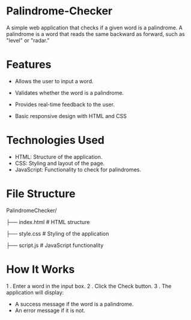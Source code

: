 # Palindrome-Checker
A simple web application that checks if a given word is a palindrome. A palindrome is a word that reads the same backward as forward, such as "level" or "radar."

# Features
 *  Allows the user to input a word.
   
*  Validates whether the word is a palindrome.

 *  Provides real-time feedback to the user.
   
 *  Basic responsive design with HTML and CSS

# Technologies Used
* HTML: Structure of the application.
* CSS: Styling and layout of the page.
* JavaScript: Functionality to check for palindromes.


# File Structure

PalindromeChecker/

├── index.html                                     # HTML structure

├── style.css                                     # Styling of the application

├── script.js                                      # JavaScript functionality




# How It Works
 1 . Enter a word in the input box.
2 . Click the Check button.
3 . The application will display:
   * A success message if the word is a palindrome.
  * An error message if it is not.
